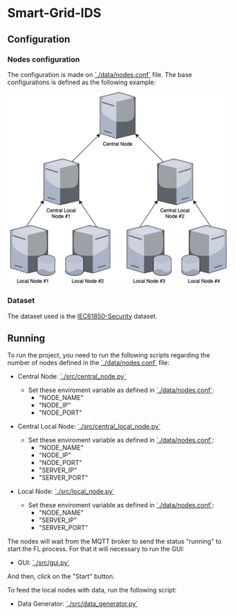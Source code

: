 # Smart-Grid-IDS

## Configuration

### Nodes configuration

The configuration is made on [´./data/nodes.conf´](./data/nodes.conf) file. The base configurations is defined as the following example:

![System Architecture](./images/architecture.png)

### Dataset

The dataset used is the [IEC61850-Security](./data/iec61850_security_dataset/) dataset.

## Running

To run the project, you need to run the following scripts regarding the number of nodes defined in the [´./data/nodes.conf´](./data/nodes.conf) file:

- Central Node: [´./src/central_node.py´](./src/central_node.py)
    - Set these enviroment variable as defined in [´./data/nodes.conf´](./data/nodes.conf):
        - "NODE_NAME"
        - "NODE_IP"
        - "NODE_PORT"

- Central Local Node: [´./src/central_local_node.py´](./src/central_local_node.py)
    - Set these enviroment variable as defined in [´./data/nodes.conf´](./data/nodes.conf):
        - "NODE_NAME"
        - "NODE_IP"
        - "NODE_PORT"
        - "SERVER_IP"
        - "SERVER_PORT"

- Local Node: [´./src/local_node.py´](./src/local_node.py)
    - Set these enviroment variable as defined in [´./data/nodes.conf´](./data/nodes.conf):
        - "NODE_NAME"
        - "SERVER_IP"
        - "SERVER_PORT"

The nodes will wait from the MQTT broker to send the status "running" to start the FL process.
For that it will necessary to run the GUI:

- GUI: [´./src/gui.py´](./src/gui.py)

And then, click on the "Start" button.

To feed the local nodes with data, run the following script:

- Data Generator: [´./src/data_generator.py´](./src/data_generator.py)
